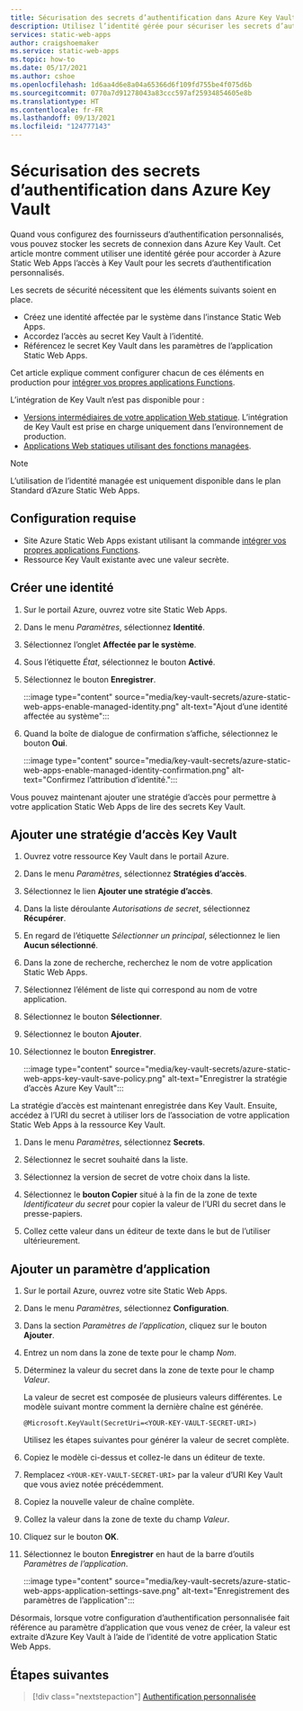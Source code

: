 ```yaml
---
title: Sécurisation des secrets d’authentification dans Azure Key Vault
description: Utilisez l’identité gérée pour sécuriser les secrets d’authentification dans Azure Key Vault.
services: static-web-apps
author: craigshoemaker
ms.service: static-web-apps
ms.topic: how-to
ms.date: 05/17/2021
ms.author: cshoe
ms.openlocfilehash: 1d6aa4d6e8a04a65366d6f109fd755be4f075d6b
ms.sourcegitcommit: 0770a7d91278043a83ccc597af25934854605e8b
ms.translationtype: HT
ms.contentlocale: fr-FR
ms.lasthandoff: 09/13/2021
ms.locfileid: "124777143"
---
```

# <a name="securing-authentication-secrets-in-azure-key-vault"></a>Sécurisation des secrets d’authentification dans Azure Key Vault

Quand vous configurez des fournisseurs d’authentification personnalisés, vous pouvez stocker les secrets de connexion dans Azure Key Vault. Cet article montre comment utiliser une identité gérée pour accorder à Azure Static Web Apps l’accès à Key Vault pour les secrets d’authentification personnalisés.

Les secrets de sécurité nécessitent que les éléments suivants soient en place.

- Créez une identité affectée par le système dans l’instance Static Web Apps.
- Accordez l’accès au secret Key Vault à l’identité.
- Référencez le secret Key Vault dans les paramètres de l’application Static Web Apps.

Cet article explique comment configurer chacun de ces éléments en production pour [intégrer vos propres applications Functions](./functions-bring-your-own.md).

L’intégration de Key Vault n’est pas disponible pour :

- [Versions intermédiaires de votre application Web statique](./review-publish-pull-requests.md). L’intégration de Key Vault est prise en charge uniquement dans l’environnement de production.
- [Applications Web statiques utilisant des fonctions managées](./apis.md).

> [!NOTE]
> L’utilisation de l’identité managée est uniquement disponible dans le plan Standard d’Azure Static Web Apps.

## <a name="prerequisites"></a>Configuration requise

- Site Azure Static Web Apps existant utilisant la commande [intégrer vos propres applications Functions](./functions-bring-your-own.md).
- Ressource Key Vault existante avec une valeur secrète.

## <a name="create-identity"></a>Créer une identité

1. Sur le portail Azure, ouvrez votre site Static Web Apps.

1. Dans le menu _Paramètres_, sélectionnez **Identité**.

1. Sélectionnez l’onglet **Affectée par le système**.

1. Sous l’étiquette _État_, sélectionnez le bouton **Activé**.

1. Sélectionnez le bouton **Enregistrer**.

    :::image type="content" source="media/key-vault-secrets/azure-static-web-apps-enable-managed-identity.png" alt-text="Ajout d’une identité affectée au système":::

1. Quand la boîte de dialogue de confirmation s’affiche, sélectionnez le bouton **Oui**.

    :::image type="content" source="media/key-vault-secrets/azure-static-web-apps-enable-managed-identity-confirmation.png" alt-text="Confirmez l’attribution d’identité.":::

Vous pouvez maintenant ajouter une stratégie d’accès pour permettre à votre application Static Web Apps de lire des secrets Key Vault.

## <a name="add-a-key-vault-access-policy"></a>Ajouter une stratégie d’accès Key Vault

1. Ouvrez votre ressource Key Vault dans le portail Azure.

1. Dans le menu _Paramètres_, sélectionnez **Stratégies d’accès**.

1. Sélectionnez le lien **Ajouter une stratégie d’accès**.

1. Dans la liste déroulante _Autorisations de secret_, sélectionnez **Récupérer**.

1. En regard de l’étiquette _Sélectionner un principal_, sélectionnez le lien **Aucun sélectionné**.

1. Dans la zone de recherche, recherchez le nom de votre application Static Web Apps.

1. Sélectionnez l’élément de liste qui correspond au nom de votre application.

1. Sélectionnez le bouton **Sélectionner**.

1. Sélectionnez le bouton **Ajouter**.

1. Sélectionnez le bouton **Enregistrer**.

    :::image type="content" source="media/key-vault-secrets/azure-static-web-apps-key-vault-save-policy.png" alt-text="Enregistrer la stratégie d’accès Azure Key Vault":::

La stratégie d’accès est maintenant enregistrée dans Key Vault. Ensuite, accédez à l’URI du secret à utiliser lors de l’association de votre application Static Web Apps à la ressource Key Vault.

1. Dans le menu _Paramètres_, sélectionnez **Secrets**.

1. Sélectionnez le secret souhaité dans la liste.

1. Sélectionnez la version de secret de votre choix dans la liste.

1. Sélectionnez le **bouton Copier** situé à la fin de la zone de texte _Identificateur du secret_ pour copier la valeur de l’URI du secret dans le presse-papiers.

1. Collez cette valeur dans un éditeur de texte dans le but de l’utiliser ultérieurement.

## <a name="add-application-setting"></a>Ajouter un paramètre d’application

1. Sur le portail Azure, ouvrez votre site Static Web Apps.

1. Dans le menu _Paramètres_, sélectionnez **Configuration**.

1. Dans la section _Paramètres de l’application_, cliquez sur le bouton **Ajouter**.

1. Entrez un nom dans la zone de texte pour le champ _Nom_.

1. Déterminez la valeur du secret dans la zone de texte pour le champ _Valeur_.

    La valeur de secret est composée de plusieurs valeurs différentes. Le modèle suivant montre comment la dernière chaîne est générée.

    ```text
    @Microsoft.KeyVault(SecretUri=<YOUR-KEY-VAULT-SECRET-URI>)
    ```

    Utilisez les étapes suivantes pour générer la valeur de secret complète.

1. Copiez le modèle ci-dessus et collez-le dans un éditeur de texte.

1. Remplacez `<YOUR-KEY-VAULT-SECRET-URI>` par la valeur d’URI Key Vault que vous aviez notée précédemment.

1. Copiez la nouvelle valeur de chaîne complète.

1. Collez la valeur dans la zone de texte du champ _Valeur_.

1. Cliquez sur le bouton **OK**.

1. Sélectionnez le bouton **Enregistrer** en haut de la barre d’outils _Paramètres de l’application_.

    :::image type="content" source="media/key-vault-secrets/azure-static-web-apps-application-settings-save.png" alt-text="Enregistrement des paramètres de l’application":::

Désormais, lorsque votre configuration d’authentification personnalisée fait référence au paramètre d’application que vous venez de créer, la valeur est extraite d’Azure Key Vault à l’aide de l’identité de votre application Static Web Apps.

## <a name="next-steps"></a>Étapes suivantes

> [!div class="nextstepaction"]
> [Authentification personnalisée](./authentication-custom.md)
